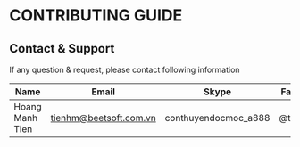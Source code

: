 # CONTRIBUTING GUIDE

## Contact & Support

If any question & request, please contact following information

| Name            | Email                  | Skype                | Facebook   |
|-----------------|------------------------|----------------------|------------|
| Hoang Manh Tien | tienhm@beetsoft.com.vn | conthuyendocmoc_a888 | @tiencntt2 |
